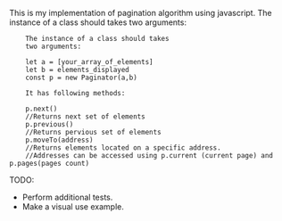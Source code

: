 This is my implementation of pagination algorithm using javascript. The instance of a class should takes
two arguments:

```
    The instance of a class should takes
    two arguments:

    let a = [your_array_of_elements]
    let b = elements_displayed
    const p = new Paginator(a,b)
```

``` 
    It has following methods:

    p.next()
    //Returns next set of elements
    p.previous()
    //Returns pervious set of elements
    p.moveTo(address)
    //Returns elements located on a specific address.
    //Addresses can be accessed using p.current (current page) and p.pages(pages count)
```

TODO:
- Perform additional tests.
- Make a visual use example.

